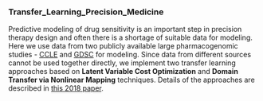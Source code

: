 ### Transfer_Learning_Precision_Medicine  
Predictive modeling of drug sensitivity is an important step in precision therapy design and often there is a shortage of suitable data for modeling. Here we use data from two publicly available large pharmacogenomic studies - [CCLE](https://portals.broadinstitute.org/ccle) and [GDSC](http://www.cancerrxgene.org/) for modeling. Since data from different sources cannot be used together directly, we implement two transfer learning approaches based on **Latent Variable Cost Optimization** and **Domain Transfer via Nonlinear Mapping** techniques. Details of the approaches are described in [this 2018 paper](https://bmcbioinformatics.biomedcentral.com/articles/10.1186/s12859-018-2465-y). 
